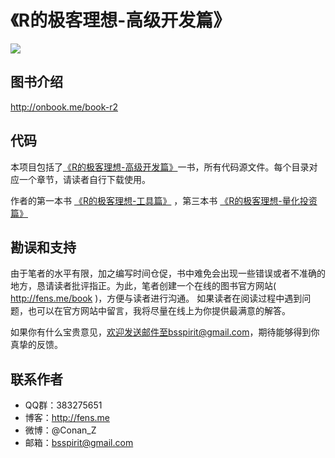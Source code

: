 《R的极客理想-高级开发篇》
========================================================

![](http://fens.me/images/book/r2-200.png)

## 图书介绍

http://onbook.me/book-r2

## 代码

本项目包括了[《R的极客理想-高级开发篇》](http://fens.me/book-r2)一书，所有代码源文件。每个目录对应一个章节，请读者自行下载使用。

作者的第一本书 [《R的极客理想-工具篇》](http://fens.me/book-r1) ，第三本书 [《R的极客理想-量化投资篇》](http://fens.me/book-r3)

## 勘误和支持

由于笔者的水平有限，加之编写时间仓促，书中难免会出现一些错误或者不准确的地方，恳请读者批评指正。为此，笔者创建一个在线的图书官方网站( <http://fens.me/book> )，方便与读者进行沟通。
如果读者在阅读过程中遇到问题，也可以在官方网站中留言，我将尽量在线上为你提供最满意的解答。

如果你有什么宝贵意见，欢迎发送邮件至bsspirit@gmail.com，期待能够得到你真挚的反馈。


## 联系作者

+ QQ群：383275651
+ 博客：http://fens.me
+ 微博：@Conan_Z
+ 邮箱：bsspirit@gmail.com




